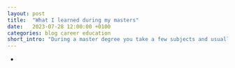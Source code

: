 ```yaml
---
layout: post
title:  "What I learned during my masters"
date:   2023-07-28 12:00:00 +0100
categories: blog career education 
short_intro: "During a master degree you take a few subjects and usually you are focused on a particular project. Beyond studying mathematical modeling and experiment planning, the main thing I learned was to use the scientifc method."
---
```


* 
